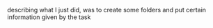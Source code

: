 
describing what I just did, was to create some folders and put certain information given by the task